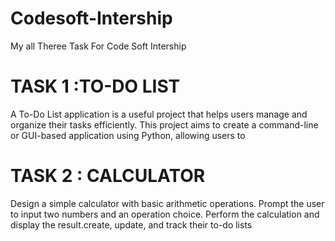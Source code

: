 # Codesoft-Intership
My all Theree Task For Code Soft Intership

# TASK 1 :TO-DO LIST
A To-Do List application is a useful project that helps users manage
and organize their tasks efficiently. This project aims to create a
command-line or GUI-based application using Python, allowing
users to


# TASK 2 : CALCULATOR
Design a simple calculator with basic arithmetic operations.
Prompt the user to input two numbers and an operation choice.
Perform the calculation and display the result.create, update, and track their to-do lists

# 
